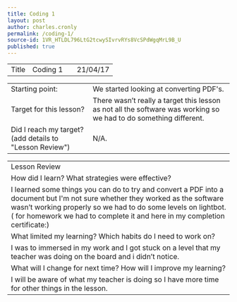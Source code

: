 ```yaml
---
title: Coding 1
layout: post
author: charles.cronly
permalink: /coding-1/
source-id: 1VR_HTLDL796LtG2tcwySIvrvRYs8VcSPdWgqMrL9B_U
published: true
---
```

<table>
  <tr>
    <td>Title</td>
    <td>Coding 1</td>
    <td></td>
    <td>21/04/17</td>
  </tr>
</table>


<table>
  <tr>
    <td>Starting point:</td>
    <td>We started looking at converting PDF's.</td>
  </tr>
  <tr>
    <td>Target for this lesson?</td>
    <td>There wasn’t really a target this lesson as not all the software was working so we had to do something different.</td>
  </tr>
  <tr>
    <td>Did I reach my target? 
(add details to "Lesson Review")</td>
    <td>N/A.</td>
  </tr>
</table>


<table>
  <tr>
    <td>Lesson Review</td>
  </tr>
  <tr>
    <td>How did I learn? What strategies were effective? </td>
  </tr>
  <tr>
    <td> I learned some things you can do to try and convert a PDF into a document but I'm not sure whether they worked as the software wasn’t working properly so we had to do some levels on lightbot. ( for homework we had to complete it and here in my completion certificate:)</td>
  </tr>
  <tr>
    <td>What limited my learning? Which habits do I need to work on? </td>
  </tr>
  <tr>
    <td>I was to immersed in my work and I got stuck on a level that my teacher was doing on the board and i didn’t notice.</td>
  </tr>
  <tr>
    <td>What will I change for next time? How will I improve my learning?</td>
  </tr>
  <tr>
    <td>I will be aware of what my teacher is doing so I have more time for other things in the lesson.</td>
  </tr>
</table>


